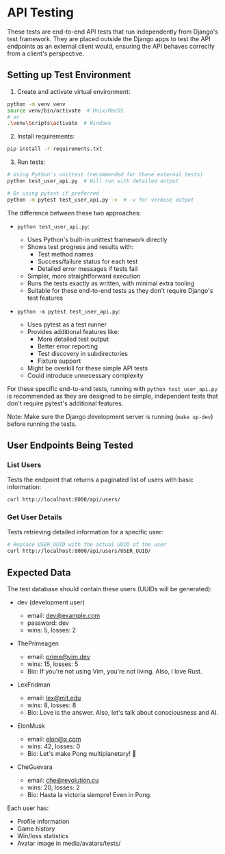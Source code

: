 # API Testing

These tests are end-to-end API tests that run independently from Django's test framework. They are placed outside the Django apps to test the API endpoints as an external client would, ensuring the API behaves correctly from a client's perspective.

## Setting up Test Environment

1. Create and activate virtual environment:

```bash
python -m venv venv
source venv/bin/activate  # Unix/MacOS
# or
.\venv\Scripts\activate  # Windows
```

2. Install requirements:

```bash
pip install -r requirements.txt
```

3. Run tests:

```bash
# Using Python's unittest (recommended for these external tests)
python test_user_api.py  # Will run with detailed output

# Or using pytest if preferred
python -m pytest test_user_api.py -v  # -v for verbose output
```

The difference between these two approaches:

- `python test_user_api.py`:

  - Uses Python's built-in unittest framework directly
  - Shows test progress and results with:
    - Test method names
    - Success/failure status for each test
    - Detailed error messages if tests fail
  - Simpler, more straightforward execution
  - Runs the tests exactly as written, with minimal extra tooling
  - Suitable for these end-to-end tests as they don't require Django's test features

- `python -m pytest test_user_api.py`:
  - Uses pytest as a test runner
  - Provides additional features like:
    - More detailed test output
    - Better error reporting
    - Test discovery in subdirectories
    - Fixture support
  - Might be overkill for these simple API tests
  - Could introduce unnecessary complexity

For these specific end-to-end tests, running with `python test_user_api.py` is recommended as they are designed to be simple, independent tests that don't require pytest's additional features.

Note: Make sure the Django development server is running (`make up-dev`) before running the tests.

## User Endpoints Being Tested

### List Users

Tests the endpoint that returns a paginated list of users with basic information:

```bash
curl http://localhost:8000/api/users/
```

### Get User Details

Tests retrieving detailed information for a specific user:

```bash
# Replace USER_UUID with the actual UUID of the user
curl http://localhost:8000/api/users/USER_UUID/
```

## Expected Data

The test database should contain these users (UUIDs will be generated):

- dev (development user)

  - email: dev@example.com
  - password: dev
  - wins: 5, losses: 2

- ThePrimeagen

  - email: prime@vim.dev
  - wins: 15, losses: 5
  - Bio: If you're not using Vim, you're not living. Also, I love Rust.

- LexFridman

  - email: lex@mit.edu
  - wins: 8, losses: 8
  - Bio: Love is the answer. Also, let's talk about consciousness and AI.

- ElonMusk

  - email: elon@x.com
  - wins: 42, losses: 0
  - Bio: Let's make Pong multiplanetary! 🚀

- CheGuevara
  - email: che@revolution.cu
  - wins: 20, losses: 2
  - Bio: Hasta la victoria siempre! Even in Pong.

Each user has:

- Profile information
- Game history
- Win/loss statistics
- Avatar image in media/avatars/tests/
